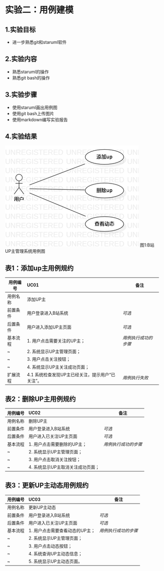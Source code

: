 # 实验二：用例建模
## 1.实验目标
- 进一步熟悉git和staruml软件
## 2.实验内容
- 熟悉staruml的操作
- 熟悉git bash的操作
## 3.实验步骤
- 使用staruml画出用例图
- 使用git bash上传图片
- 使用markdown编写实验报告
## 4.实验结果
![用例图](./lab2.png)
图1:B站UP主管理系统用例图

## 表1：添加up主用例规约  

用例编号  | UC01 | 备注  
-|:-|-  
用例名称  | 添加UP主  |   
前置条件  |  用户登录进入B站系统   | *可选*   
后置条件  |  用户进入添加UP主页面  | *可选*   
基本流程  | 1. 用户点击需要关注的UP主；  |*用例执行成功的步骤*   
~| 2. 系统显示UP主管理页面；  | 
~| 3. 用户点击关注按钮；  |
~| 4. 系统显示UP主关注成功页面；  |   
扩展流程  | 4.1 系统检查发现UP主已经关注，提示用户“已关注”。 |*用例执行失败*    


## 表2：删除UP主用例规约  

用例编号  | UC02 | 备注  
-|:-|-  
用例名称  | 删除UP主  |   
前置条件  |  用户登录进入B站系统   | *可选*   
后置条件  |  用户进入已关注UP主页面  | *可选*   
基本流程  | 1. 用户点击需要删除的UP主；  |*用例执行成功的步骤*    
~| 2. 系统显示UP主管理页面；  |   
~| 3. 用户点击取消关注按钮；  |   
~| 4. 系统显示UP主取消关注成功页面；  |   

## 表3：更新UP主动态用例规约  

用例编号  | UC03 | 备注  
-|:-|-  
用例名称  | 更新UP主动态  |   
前置条件  |  用户登录进入B站系统   | *可选*   
后置条件  |  用户进入已关注UP主页面  | *可选*   
基本流程  | 1. 用户点击需要查看动态的UP主；  |*用例执行成功的步骤*    
~| 2. 系统显示UP主管理页面；  |   
~| 3. 用户点击动态按钮；  |   
~| 4. 系统查询UP主动态信息； |   
~| 5. 系统显示UP主动态页面。  |  


